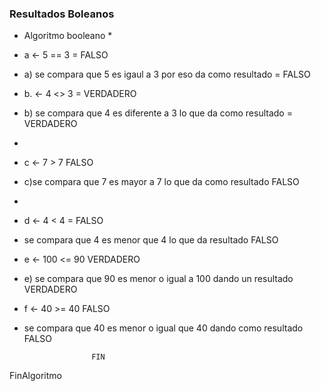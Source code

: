 ### Resultados Boleanos




* Algoritmo booleano * 
* a  <- 5 == 3  =  FALSO  
* a) se compara que 5 es igaul a 3 por eso da como resultado = FALSO
 
  
* b.  <- 4 <> 3 = VERDADERO  
* b) se compara que  4 es diferente a 3 lo que da como resultado = VERDADERO
* 
  
 * c  <- 7 > 7  FALSO
 * c)se compara que 7 es mayor a 7 lo que da como resultado FALSO
 * 
  
 * d <- 4 < 4 = FALSO
 * se compara que 4 es menor que 4 lo que da resultado FALSO
  
  
 * e <- 100 <= 90  VERDADERO 
 * e) se compara que 90 es menor o igual a 100 dando un resultado VERDADERO 
 
 * f <- 40 >= 40 FALSO
 * se compara que 40 es menor o igual que 40 dando como resultado FALSO

                      FIN

FinAlgoritmo
